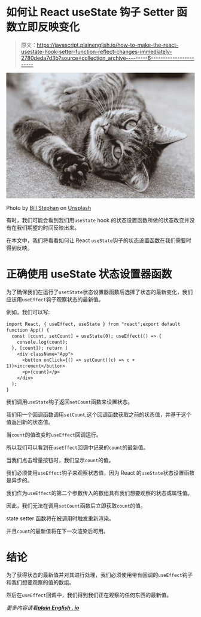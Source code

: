 # 如何让 React useState 钩子 Setter 函数立即反映变化

> 原文：<https://javascript.plainenglish.io/how-to-make-the-react-usestate-hook-setter-function-reflect-changes-immediately-2780deda7d3b?source=collection_archive---------6----------------------->

![](img/5d70816a7d23a3b26fba70a306e0877e.png)

Photo by [Bill Stephan](https://unsplash.com/@billstephan?utm_source=medium&utm_medium=referral) on [Unsplash](https://unsplash.com?utm_source=medium&utm_medium=referral)

有时，我们可能会看到我们用`useState` hook 的状态设置函数所做的状态改变并没有在我们期望的时间反映出来。

在本文中，我们将看看如何让 React `useState`钩子的状态设置函数在我们需要时得到反映。

# 正确使用 useState 状态设置器函数

为了确保我们在运行了`usetState`状态设置器函数后选择了状态的最新变化，我们应该用`useEffect`钩子观察状态的最新值。

例如，我们可以写:

```
import React, { useEffect, useState } from "react";export default function App() {
  const [count, setCount] = useState(0); useEffect(() => {
    console.log(count);
  }, [count]); return (
    <div className="App">
      <button onClick={() => setCount((c) => c + 1)}>increment</button>
      <p>{count}</p>
    </div>
  );
}
```

我们调用`useState`钩子返回`setCount`函数来设置状态。

我们用一个回调函数调用`setCount`,这个回调函数获取之前的状态值，并基于这个值返回新的状态值。

当`count`的值改变时`useEffect`回调运行。

所以我们可以看到在`useEffect`回调中记录的`count`的最新值。

当我们点击增量按钮时，我们显示`count`的值。

我们必须使用`useEffect`钩子来观察状态值，因为 React 的`useState`状态设置函数是异步的。

我们作为`useEffect`的第二个参数传入的数组具有我们想要观察的状态或属性值。

因此，我们无法在调用`setCount`函数后立即获取`count`的值。

state setter 函数将在被调用时触发重新渲染。

并且`count`的最新值将在下一次渲染后可用。

# 结论

为了获得状态的最新值并对其进行处理，我们必须使用带有回调的`useEffect`钩子和我们想要观察的值的数组。

然后在`useEffect`回调中，我们得到我们正在观察的任何东西的最新值。

*更多内容请看*[***plain English . io***](http://plainenglish.io)